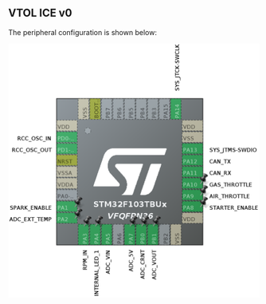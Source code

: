 ## VTOL ICE v0

The peripheral configuration is shown below:

<img src="Assets/stm32cubemx.png" alt="drawing">
